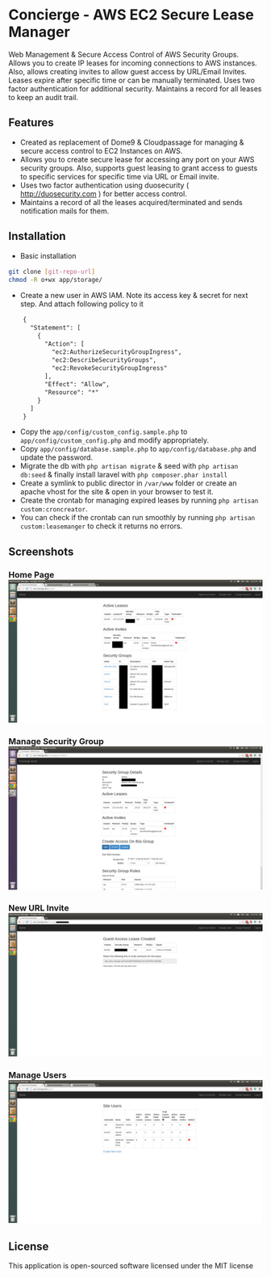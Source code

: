 Concierge - AWS EC2 Secure Lease Manager
=========
Web Management & Secure Access Control of AWS Security Groups. Allows you to create IP leases for incoming connections to AWS instances. Also, allows creating invites to allow guest access by URL/Email Invites. Leases expire after specific time or can be manually terminated. Uses two factor authentication for additional security. Maintains a record for all leases to keep an audit trail.

Features
---------
* Created as replacement of Dome9 & Cloudpassage for managing & secure access control to EC2 Instances on AWS. 
* Allows you to create secure lease for accessing any port on your AWS security groups. Also, supports guest leasing to grant access to guests to specific services for specific time via URL or Email invite.
* Uses two factor authentication using duosecurity ( http://duosecurity.com ) for better access control.
* Maintains a record of all the leases acquired/terminated and sends notification mails for them.


Installation
--------------
* Basic installation
```sh
git clone [git-repo-url]
chmod -R o+wx app/storage/
```
* Create a new user in AWS IAM. Note its access key & secret for next step. And attach following policy to it
```
	{
	  "Statement": [
	    {
	      "Action": [
	        "ec2:AuthorizeSecurityGroupIngress",
	        "ec2:DescribeSecurityGroups",
	        "ec2:RevokeSecurityGroupIngress"
	      ],
	      "Effect": "Allow",
	      "Resource": "*"
	    }
	  ]
	}
```
* Copy the `app/config/custom_config.sample.php` to `app/config/custom_config.php` and modify appropriately. 
* Copy `app/config/database.sample.php` to `app/config/database.php` and update the password. 
* Migrate the db with `php artisan migrate` &  seed with `php artisan db:seed` & finally install laravel with `php composer.phar install`
* Create a symlink to public director in `/var/www` folder or create an apache vhost for the site & open in your browser to test it.
* Create the crontab for managing expired leases by running `php artisan custom:croncreator`. 
* You can check if the crontab can run smoothly by running `php artisan custom:leasemanger` to check it returns no errors.

Screenshots
--------------
### Home Page ![Home](/screenshots/home.png?raw=true "Home Page") 

### Manage Security Group ![Manage Groups](/screenshots/manage-group.png?raw=true "Manage Group") 

### New URL Invite ![URL Invite](/screenshots/url-invite.png?raw=true "New URL Invite") 

### Manage Users ![Manage Users](/screenshots/manage-users.png?raw=true "Manage Users") 

License
--------------
This application is open-sourced software licensed under the MIT license
